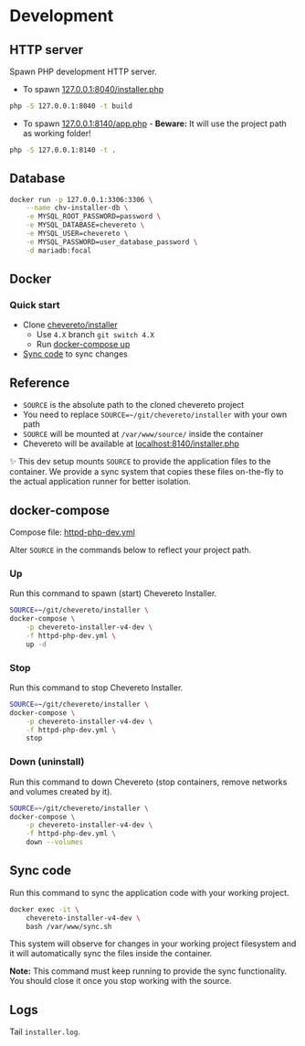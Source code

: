 # Development

## HTTP server

Spawn PHP development HTTP server.

* To spawn [127.0.0.1:8040/installer.php](http://127.0.0.1:8040/installer.php)

```sh
php -S 127.0.0.1:8040 -t build
```

* To spawn [127.0.0.1:8140/app.php](http://127.0.0.1:8140/app.php) - **Beware:** It will use the project path as working folder!

```sh
php -S 127.0.0.1:8140 -t .
```

## Database

```sh
docker run -p 127.0.0.1:3306:3306 \
    --name chv-installer-db \
    -e MYSQL_ROOT_PASSWORD=password \
    -e MYSQL_DATABASE=chevereto \
    -e MYSQL_USER=chevereto \
    -e MYSQL_PASSWORD=user_database_password \
    -d mariadb:focal
```

## Docker

### Quick start

* Clone [chevereto/installer](https://github.com/chevereto/installer)
  * Use `4.X` branch `git switch 4.X`
  * Run [docker-compose up](#up)
* [Sync code](#sync-code) to sync changes

## Reference

* `SOURCE` is the absolute path to the cloned chevereto project
* You need to replace `SOURCE=~/git/chevereto/installer` with your own path
* `SOURCE` will be mounted at `/var/www/source/` inside the container
* Chevereto will be available at [localhost:8140/installer.php](http://localhost:8140/installer.php)

✨ This dev setup mounts `SOURCE` to provide the application files to the container. We provide a sync system that copies these files on-the-fly to the actual application runner for better isolation.

## docker-compose

Compose file: [httpd-php-dev.yml](../httpd-php-dev.yml)

Alter `SOURCE` in the commands below to reflect your project path.

### Up

Run this command to spawn (start) Chevereto Installer.

```sh
SOURCE=~/git/chevereto/installer \
docker-compose \
    -p chevereto-installer-v4-dev \
    -f httpd-php-dev.yml \
    up -d
```

### Stop

Run this command to stop Chevereto Installer.

```sh
SOURCE=~/git/chevereto/installer \
docker-compose \
    -p chevereto-installer-v4-dev \
    -f httpd-php-dev.yml \
    stop
```

### Down (uninstall)

Run this command to down Chevereto (stop containers, remove networks and volumes created by it).

```sh
SOURCE=~/git/chevereto/installer \
docker-compose \
    -p chevereto-installer-v4-dev \
    -f httpd-php-dev.yml \
    down --volumes
```

## Sync code

Run this command to sync the application code with your working project.

```sh
docker exec -it \
    chevereto-installer-v4-dev \
    bash /var/www/sync.sh
```

This system will observe for changes in your working project filesystem and it will automatically sync the files inside the container.

**Note:** This command must keep running to provide the sync functionality. You should close it once you stop working with the source.

## Logs

Tail `installer.log`.
